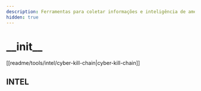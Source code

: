 ```yaml
---
description: Ferramentas para coletar informações e inteligência de ameaças cibernéticas
hidden: true
---
```


# \_\_init\_\_

\[\[readme/tools/intel/cyber-kill-chain|cyber-kill-chain]]

## INTEL
